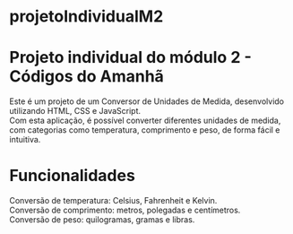 # projetoIndividualM2
<h1>Projeto individual do módulo 2 - Códigos do Amanhã</h1>
Este é um projeto de um Conversor de Unidades de Medida, desenvolvido utilizando HTML, CSS e JavaScript.<br> 
Com esta aplicação, é possível converter diferentes unidades de medida, com categorias como temperatura, comprimento e peso, de forma fácil e intuitiva.<br>
<h1>Funcionalidades</h1>
Conversão de temperatura: Celsius, Fahrenheit e Kelvin.<br>
Conversão de comprimento: metros, polegadas e centímetros.<br>
Conversão de peso: quilogramas, gramas e libras.
